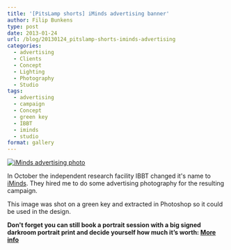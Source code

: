 ```yaml
---
title: '[PitsLamp shorts] iMinds advertising banner'
author: Filip Bunkens
type: post
date: 2013-01-24
url: /blog/20130124_pitslamp-shorts-iminds-advertising
categories:
  - advertising
  - Clients
  - Concept
  - Lighting
  - Photography
  - Studio
tags:
  - advertising
  - campaign
  - Concept
  - green key
  - IBBT
  - iminds
  - studio
format: gallery
---
```

[![iMinds advertising photo][1]](/images/blogposts/68057_10151197199929127_202644223_n.jpg)

In October the independent research facility IBBT changed it's name to <a href="http://www.iminds.be" title="iMinds" rel="contact met">iMinds</a>. They hired me to do some advertising photography for the resulting campaign.

This image was shot on a green key and extracted in Photoshop so it could be used in the design.

**Don't forget you can still book a portrait session with a big signed darkroom portrait print and decide yourself how much it’s worth: <a href="http://pitslamp.com/blog/20130106_i-shoot-you-decide-ii-large-portrait" title="I shoot, you decide: large portrait" rel="me">More info</a>**

 [1]: /images/blogposts/68057_10151197199929127_202644223_n.jpg
